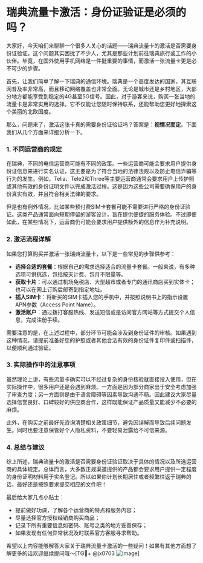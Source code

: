 # 瑞典流量卡激活：身份证验证是必须的吗？

大家好，今天咱们来聊聊一个很多人关心的话题——瑞典流量卡的激活是否需要身份证验证。这个问题其实困扰了不少人，尤其是那些计划前往瑞典旅行或工作的小伙伴。毕竟，在国外使用手机网络是一件挺重要的事情，而激活一张流量卡更是必不可少的步骤。

首先，让我们简单了解一下瑞典的通信环境。瑞典是一个高度发达的国家，其互联网普及率非常高，而且移动网络覆盖也非常全面。无论是城市还是乡村地区，大部分地方都能享受到稳定的4G甚至5G信号。因此，对于游客来说，购买一张当地的流量卡是非常实用的选择。它不仅能让您随时保持联系，还能帮助您更好地探索这个美丽的北欧国度。

那么，问题来了，激活这张卡真的需要身份证验证吗？答案是：**视情况而定**。下面我们从几个方面来详细分析一下。

### 1. 不同运营商的规定

在瑞典，不同的电信运营商可能有不同的政策。一些运营商可能会要求用户提供身份证信息来进行实名认证，这主要是为了符合当地的法律法规以及防止电信诈骗等行为的发生。例如，Telia、Tele2和Three等主要运营商通常会要求用户上传护照或其他有效的身份证明文件以完成激活过程。这是因为这些公司需要确保用户的身份真实有效，并且符合相关法律的要求。

但是也有例外情况，比如某些预付费SIM卡套餐可能不需要进行严格的身份证验证。这类产品通常面向短期停留的游客设计，旨在提供便捷的服务体验。不过即便如此，在某些情况下，运营商仍可能会要求用户提供额外的信息作为补充说明。

### 2. 激活流程详解

如果您打算购买并激活一张瑞典流量卡，以下是一些常见的步骤供参考：

- **选择合适的套餐**：根据自己的需求选择适合的流量卡套餐。一般来说，有多种选项可供挑选，包括按天计费、包月不限量等。
- **获取卡片**：可以通过机场免税店、大型超市或者专门的通讯商店买到实体卡；也可以在网上订购后邮寄到指定地址。
- **插入SIM卡**：将新买的SIM卡插入您的手机中，并按照说明书上的指示设置APN参数（Access Point Name）。
- **激活账户**：通过拨打客服热线、发送短信或是访问官方网站等方式提交个人信息，完成注册手续。

需要注意的是，在上述过程中，部分环节可能会涉及到身份证件的审核。如果遇到这种情况，请提前准备好您的护照或者其他合法有效的身份证件复印件或扫描件，以便顺利通过验证。

### 3. 实际操作中的注意事项

虽然理论上讲，有些流量卡确实可以不经过复杂的身份核验就直接投入使用，但在实际操作中，很多用户还是会遇到麻烦。一方面是因为部分商家出于安全考虑加强了审查力度；另一方面则是由于语言障碍等因素导致沟通不畅。因此建议大家尽量选择信誉良好、口碑较好的供应商合作，这样既能保证产品质量又能减少不必要的麻烦。

此外，在购买之前最好先咨询清楚相关政策细节，避免因误解而导致后续问题发生。同时也要注意保管好个人隐私资料，不要轻易泄露给不可信来源。

### 4. 总结与建议

综上所述，瑞典流量卡的激活是否需要身份证验证取决于具体的情况以及所选运营商的具体规定。总体而言，大多数正规渠道提供的产品都会要求用户提供一定程度的身份证明材料用于实名登记。所以如果你计划长期居住或者频繁往返于瑞典的话，最好还是按照要求提交相应的文件吧！

最后给大家几点小贴士：
- 提前做好功课，了解各个运营商的特点和服务内容；
- 尽量选择官方授权经销商购买商品；
- 记录下所有重要信息如密码、账号之类的地方妥善保存；
- 如果发现有任何异常状况及时联系官方客服寻求帮助。

希望以上内容能够解答大家关于瑞典流量卡激活的一些疑问！如果有其他方面想了解更多的话欢迎继续提问哦～[TG💪+ @jx0703 ![Image](https://github.com/user-attachments/assets/dbca1d08-cadb-493c-b0ec-ad6f7a83f270)]